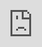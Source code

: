 ```yaml
---
title: Aista Magic Cloud, Open Source, Low-Code, and Hyperlambda
description: Aista Magic Cloud is an Open Source Low-Code web application generator allowing you to create your web apps by clicking a button.
og_image: https://raw.githubusercontent.com/polterguy/polterguy.github.io/master/images/hyper-ide-actions.jpg
---
```


# Aista Magic Cloud, an open source low-code web application generator

Aista Magic Cloud is a low-code web application generator allowing you to generate your web apps
by clicking a button. It works by automatically wrapping your existing database into Hyperlambda HTTP CRUD web API
endpoints, for then to generate an Angular frontend for you based upon your web API.
[Magic Cloud is 100% open source](https://github.com/polterguy/magic) and you can freely use it in your
closed source projects.

![Hyperlambda HTTP CRUD generator screenshot](https://raw.githubusercontent.com/polterguy/polterguy.github.io/master/images/backend-crud.jpg)

Magic supports MySQL, Microsoft SQL Server, and PostgreSQL, in addition to having basic NoSQL support. Magic
contains its own DSL called Hyperlambda, similar to YAML in structure, allowing you to _"declare"_ your logic with a
syntax resembling YAML. This makes it a perfect _"first programming"_ language due to that it's an extremely
high level abstraction eliminating most of the problems from traditional programming languages. You can easily
[teach yourself Hyperlambda](https://docs.aista.com/blog/an-introduction-to-hyperlambda) in a couple of hours.

## Hyper IDE, a web based IDE

Magic also contains its own IDE or integrated development environment, a fully fledged web based IDE accessible
from your phone if required. Hyper IDE provides syntax highlighting for most popular programming languages, in addition
to autocomplete for Hyperlambda. With Hyper IDE you can edit your code, save it, and immediately execute your
endpoints - And even automatically generate unit tests afterwards.

![Magic's Hyper IDE](https://raw.githubusercontent.com/polterguy/polterguy.github.io/master/images/hyper-ide-actions.jpg)

## Web based SQL "Workbench"

In addition to the above, Magic contains a web based SQL _"workbench"_, allowing you to execute SQL towards
your database of choice. This component works transparently towards SQL Server, MySQL, and PostgreSQL, and allows
you to save frequently used SQL snippets, and do basic administration of your databases.
The SQL component in Magic supports syntax highlighting on your tables, autocomplete, and most other features
you'd expect from an SQL Workbench type of component. The SQL Workbench works perfectly on any device you might
have allowing you to administrate your databases from your phone if required.

![Magic's web based SQL Workbench](https://raw.githubusercontent.com/polterguy/polterguy.github.io/master/images/sql-autocomplete.jpg)

You can also create your HTTP endpoints using nothing but SQL with Magic. Although it's obviously more convenient
to use a desktop computers as your primary development machine, you _can_ use all components in Magic from your phone
if required. Below is a video where we demonstrate how to use Hyper IDE from an iPhone.

<div class="video">
<iframe width="560" height="315" style="position:absolute; top:0; left:0; width:100%; height:100%;" src="https://www.youtube.com/embed/nP_4m8c_fT8" frameborder="0" allow="accelerometer; autoplay; encrypted-media; gyroscope; picture-in-picture" allowfullscreen></iframe>
</div>

* [Getting Started](/tutorials/getting-started/)
* [Tutorials](/tutorials/)
* [Docs](/documentation/)

